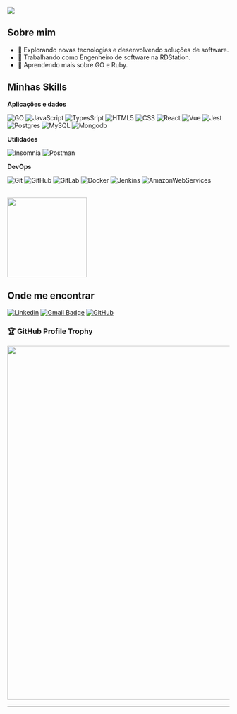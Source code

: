 ![](https://komarev.com/ghpvc/?username=aldofrota&color=006bed)

## Sobre mim

- 🤔 Explorando novas tecnologias e desenvolvendo soluções de software.
- 💼 Trabalhando como Engenheiro de software na RDStation.
- 🌱 Aprendendo mais sobre GO e Ruby.

## Minhas Skills

**Aplicações e dados**

![GO](https://img.shields.io/badge/-Go-333333?style=flat&logo=go)
![JavaScript](https://img.shields.io/badge/-JavaScript-333333?style=flat&logo=javascript)
![TypesSript](https://img.shields.io/badge/-TypesSript-333333?style=flat&logo=typescript)
![HTML5](https://img.shields.io/badge/-HTML5-333333?style=flat&logo=HTML5)
![CSS](https://img.shields.io/badge/-CSS-333333?style=flat&logo=CSS3&logoColor=1572B6)
![React](https://img.shields.io/badge/-React-333333?style=flat&logo=react)
![Vue](https://img.shields.io/badge/-Vue-333333?style=flat&logo=vuedotjs)
![Jest](https://img.shields.io/badge/-Jest-333333?style=flat&logo=jest)
![Postgres](https://img.shields.io/badge/-Postgres-333333?style=flat&logo=postgresql)
![MySQL](https://img.shields.io/badge/-MySQL-333333?style=flat&logo=mysql)
![Mongodb](https://img.shields.io/badge/-Mongodb-333333?style=flat&logo=mongodb)

**Utilidades**

![Insomnia](https://img.shields.io/badge/-Insomnia-333333?style=flat&logo=insomnia)
![Postman](https://img.shields.io/badge/-Postman-333333?style=flat&logo=postman)

**DevOps**

![Git](https://img.shields.io/badge/-Git-333333?style=flat&logo=git)
![GitHub](https://img.shields.io/badge/-GitHub-333333?style=flat&logo=github)
![GitLab](https://img.shields.io/badge/-GitLab-333333?style=flat&logo=gitlab)
![Docker](https://img.shields.io/badge/-Docker-333333?style=flat&logo=docker)
![Jenkins](https://img.shields.io/badge/-Jenkins-333333?style=flat&logo=jenkins)
![AmazonWebServices](https://img.shields.io/badge/-AmazonWebServices-333333?style=flat&logo=amazonwebservices)

<br/>

<a href="https://github.com/aldofrota" title="Perfil do Aldo">
  <img height="180em" src="https://github-readme-stats.vercel.app/api?username=aldofrota&theme=dracula&show_icons=true" />
</a>

## Onde me encontrar

[![Linkedin](https://img.shields.io/badge/-aldofrota-blue?style=flat-square&logo=Linkedin&logoColor=white&link=LINK-DO-SEU-LINKEDIN)](https://www.linkedin.com/in/aldofrota)
[![Gmail Badge](https://img.shields.io/badge/-aldofrotadev@gmail.com-006bed?style=flat-square&logo=Gmail&logoColor=white&link=mailto:aldofrotadev@gmail.com)](mailto:aldofrotadev@gmail.com)
[![GitHub](https://img.shields.io/github/followers/aldofrota?label=follow&style=social)](https://github.com/aldofrota/aldofrota)

### 🏆 GitHub Profile Trophy

<p align="center">
  <a
    href="https://github.com/ryo-ma/github-profile-trophy"
    title="repositório de troféus"
  >
    <img
      width="800"
      src="https://github-profile-trophy.vercel.app/?username=iuricode&column=8&theme=darkhub&no-frame=true&no-bg=true"
    />
  </a>
</p>

---
